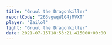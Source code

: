 ```yaml
---
title: "Gruul the Dragonkiller"
reportCode: "263vgwqW1G4jMVXT"
player: "Zailol"
fight: "Gruul the Dragonkiller"
date: 2021-07-15T18:53:21.415000+00:00
---
```


